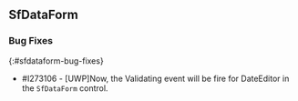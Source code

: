 ## SfDataForm

### Bug Fixes
{:#sfdataform-bug-fixes}

* \#I273106 - [UWP]Now, the Validating event will be fire for DateEditor in the `SfDataForm` control.


